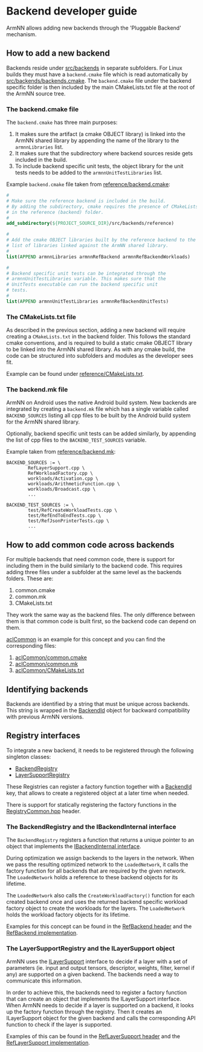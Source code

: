 # Backend developer guide

ArmNN allows adding new backends through the 'Pluggable Backend' mechanism.

## How to add a new backend

Backends reside under [src/backends](./) in separate subfolders. For Linux builds they must have a ```backend.cmake``` file
which is read automatically by [src/backends/backends.cmake](backends.cmake). The ```backend.cmake``` file
under the backend specific folder is then included by the main CMakeLists.txt file at the root of the
ArmNN source tree.

### The backend.cmake file

The ```backend.cmake``` has three main purposes:

1. It makes sure the artifact (a cmake OBJECT library) is linked into the ArmNN shared library by appending the name of the library to the ```armnnLibraries``` list.
2. It makes sure that the subdirectory where backend sources reside gets included in the build.
3. To include backend specific unit tests, the object library for the unit tests needs to be added to the ```armnnUnitTestLibraries``` list.


Example ```backend.cmake``` file taken from [reference/backend.cmake](reference/backend.cmake):

```cmake
#
# Make sure the reference backend is included in the build.
# By adding the subdirectory, cmake requires the presence of CMakeLists.txt
# in the reference (backend) folder.
#
add_subdirectory(${PROJECT_SOURCE_DIR}/src/backends/reference)

#
# Add the cmake OBJECT libraries built by the reference backend to the
# list of libraries linked against the ArmNN shared library.
#
list(APPEND armnnLibraries armnnRefBackend armnnRefBackendWorkloads)

#
# Backend specific unit tests can be integrated through the
# armnnUnitTestLibraries variable. This makes sure that the
# UnitTests executable can run the backend specific unit
# tests.
#
list(APPEND armnnUnitTestLibraries armnnRefBackendUnitTests)
```

### The CMakeLists.txt file

As described in the previous section, adding a new backend will require creating a ```CMakeLists.txt``` in
the backend folder. This follows the standard cmake conventions, and is required to build a static cmake OBJECT library
to be linked into the ArmNN shared library. As with any cmake build, the code can be structured into
subfolders and modules as the developer sees fit.

Example can be found under [reference/CMakeLists.txt](reference/CMakeLists.txt).

### The backend.mk file

ArmNN on Android uses the native Android build system. New backends are integrated by creating a
```backend.mk``` file which has a single variable called ```BACKEND_SOURCES``` listing all cpp
files to be built by the Android build system for the ArmNN shared library.

Optionally, backend specific unit tests can be added similarly, by
appending the list of cpp files to the ```BACKEND_TEST_SOURCES``` variable.

Example taken from [reference/backend.mk](reference/backend.mk):

```make
BACKEND_SOURCES := \
        RefLayerSupport.cpp \
        RefWorkloadFactory.cpp \
        workloads/Activation.cpp \
        workloads/ArithmeticFunction.cpp \
        workloads/Broadcast.cpp \
        ...

BACKEND_TEST_SOURCES := \
        test/RefCreateWorkloadTests.cpp \
        test/RefEndToEndTests.cpp \
        test/RefJsonPrinterTests.cpp \
        ...
```

## How to add common code across backends

For multiple backends that need common code, there is support for including them in the build
similarly to the backend code. This requires adding three files under a subfolder at the same level
as the backends folders. These are:

1. common.cmake
2. common.mk
3. CMakeLists.txt

They work the same way as the backend files. The only difference between them is that
common code is built first, so the backend code can depend on them.

[aclCommon](aclCommon) is an example for this concept and you can find the corresponding files:

1. [aclCommon/common.cmake](aclCommon/common.cmake)
2. [aclCommon/common.mk](aclCommon/common.mk)
3. [aclCommon/CMakeLists.txt](aclCommon/CMakeLists.txt)

## Identifying backends

Backends are identified by a string that must be unique across backends. This string is
wrapped in the [BackendId](../../include/armnn/BackendId.hpp) object for backward compatibility
with previous ArmNN versions.

## Registry interfaces

To integrate a new backend, it needs to be registered through the following singleton classes:

* [BackendRegistry](backendsCommon/BackendRegistry.hpp)
* [LayerSupportRegistry](backendsCommon/LayerSupportRegistry.hpp)

These Registries can register a factory function together with a [BackendId](../../include/armnn/BackendId.hpp)
key, that allows to create a registered object at a later time when needed.

There is support for statically registering the factory functions in
the [RegistryCommon.hpp](backendsCommon/RegistryCommon.hpp) header.

### The BackendRegistry and the IBackendInternal interface

The ```BackendRegistry``` registers a function that returns a unique pointer to an object that implements the [IBackendInternal interface](backendsCommon/IBackendInternal.hpp).

During optimization we assign backends to the layers in the network.
When we pass the resulting optimized network to the ```LoadedNetwork```,
it calls the factory function for all backends that are required by the
given network. The ```LoadedNetwork``` holds a reference to these
backend objects for its lifetime.

The ```LoadedNetwork``` also calls the ```CreateWorkloadFactory()```
function for each created backend once and uses the returned backend
specific workload factory object to create the workloads for the
layers. The ```LoadedNetwork``` holds the workload factory objects for
its lifetime.

Examples for this concept can be found in the [RefBackend header](reference/RefBackend.hpp) and the [RefBackend implementation](reference/RefBackend.cpp).

### The LayerSupportRegistry and the ILayerSupport object

ArmNN uses the [ILayerSupport](../../include/armnn/ILayerSupport.hpp)
interface to decide if a layer with a set of parameters (ie. input and
output tensors, descriptor, weights, filter, kernel if any) are
supported on a given backend. The backends need a way to communicate
this information.

In order to achieve this, the backends need to register a factory function
that can create an object that implements the ILayerSupport interface.
When ArmNN needs to decide if a layer is supported on a backend, it
looks up the factory function through the registry. Then it creates an
ILayerSupport object for the given backend and calls the corresponding
API function to check if the layer is supported.

Examples of this can be found in the [RefLayerSupport header](reference/RefLayerSupport.hpp)
and the [RefLayerSupport implementation](reference/RefLayerSupport.cpp).